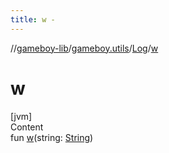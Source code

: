 ```yaml
---
title: w -
---
```

//[gameboy-lib](../../index.md)/[gameboy.utils](../index.md)/[Log](index.md)/[w](w.md)



# w  
[jvm]  
Content  
fun [w](w.md)(string: [String](https://kotlinlang.org/api/latest/jvm/stdlib/kotlin/-string/index.html))  



